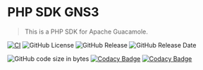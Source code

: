 # PHP SDK GNS3

> This is a PHP SDK for Apache Guacamole.

[![CI](https://github.com/tchevalleraud/php-sdk-gns3/actions/workflows/release-master.yaml/badge.svg?branch=master)](https://github.com/tchevalleraud/php-sdk-gns3/actions/workflows/release-master.yaml)
![GitHub License](https://img.shields.io/github/license/tchevalleraud/php-sdk-gns3?label=License)
![GitHub Release](https://img.shields.io/github/v/release/tchevalleraud/php-sdk-gns3?display_name=tag&style=flat&label=Release)
![GitHub Release Date](https://img.shields.io/github/release-date/tchevalleraud/php-sdk-gns3?style=flat&label=Release%20date)

![GitHub code size in bytes](https://img.shields.io/github/languages/code-size/tchevalleraud/php-sdk-gns3?style=flat&label=Code%20size)
[![Codacy Badge](https://app.codacy.com/project/badge/Grade/1ed1ca34f8064ba88683d1e08e0e74d8)](https://app.codacy.com/gh/tchevalleraud/php-sdk-gns3/dashboard?utm_source=gh&utm_medium=referral&utm_content=&utm_campaign=Badge_grade)
[![Codacy Badge](https://app.codacy.com/project/badge/Coverage/1ed1ca34f8064ba88683d1e08e0e74d8)](https://app.codacy.com/gh/tchevalleraud/php-sdk-gns3/dashboard?utm_source=gh&utm_medium=referral&utm_content=&utm_campaign=Badge_coverage)